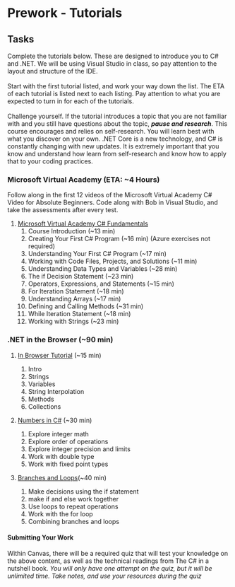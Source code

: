 # Prework - Tutorials

## Tasks
Complete the tutorials below. These are designed to introduce you to C# and .NET. We will be using Visual Studio in class, so pay attention to the layout and structure of the IDE. <br /> <br />
Start with the first tutorial listed, and work your way down the list. The ETA of each tutorial is listed next to each listing. 
Pay attention to what you are expected to turn in for each of the tutorials. 
<br /> <br />
Challenge yourself. If the tutorial introduces a topic that you are not familiar with and you still have questions about the topic, 
***pause and research***. This course encourages and relies on self-research. You will learn best with what you discover on your own. 
.NET Core is a new technology, and C# is constantly changing with new updates. It is extremely important that you know and understand how learn from self-research and know how to apply that to your coding practices. 

### Microsoft Virtual Academy (ETA: ~4 Hours)
Follow along in the first 12 videos of the Microsoft Virtual Academy C# Video for Absolute Beginners. 
Code along with Bob in Visual Studio, and take the assessments after every test.
1. [Microsoft Virtual Academy C# Fundamentals](https://mva.microsoft.com/en-us/training-courses/c-fundamentals-for-absolute-beginners-16169)
	1. Course Introduction (~13 min)
	2. Creating Your First C# Program (~16 min) (Azure exercises not required)
	3. Understanding Your First C# Program (~17 min)
	4. Working with Code Files, Projects, and Solutions (~11 min)
	5. Understanding Data Types and Variables (~28 min)
	6. The if Decision Statement (~23 min)
	7. Operators, Expressions, and Statements (~15 min)
	8. For Iteration Statement (~18 min)
	9. Understanding Arrays (~17 min)
	10. Defining and Calling Methods (~31 min)
	11. While Iteration Statement (~18 min)
	12. Working with Strings (~23 min)


### .NET in the Browser (~90 min)

1. [In Browser Tutorial](https://www.microsoft.com/net/learn/in-browser-tutorial/1) (~15 min)
	1. Intro
	2. Strings
	3. Variables
	4. String Interpolation
	5. Methods
	6. Collections

2. [Numbers in C#](https://docs.microsoft.com/en-us/dotnet/csharp/quick-starts/numbers-in-csharp) (~30 min)
	1. Explore integer math
	2. Explore order of operations
	3. Explore integer precision and limits
	4. Work with double type
	5. Work with fixed point types

3. [Branches and Loops](https://docs.microsoft.com/en-us/dotnet/csharp/quick-starts/branches-and-loops)(~40 min)
	1. Make decisions using the if statement
	2. make if and else work together
	3. Use loops to repeat operations
	4. Work with the for loop
	5. Combining branches and loops
	

#### Submitting Your Work
Within Canvas, there will be a required quiz that will test your knowledge on the above content, as well as the technical readings from 
The C# in a nutshell book. *You will only have one attempt on the quiz, but it will be unlimited time. Take notes, and use your resources
during the quiz*